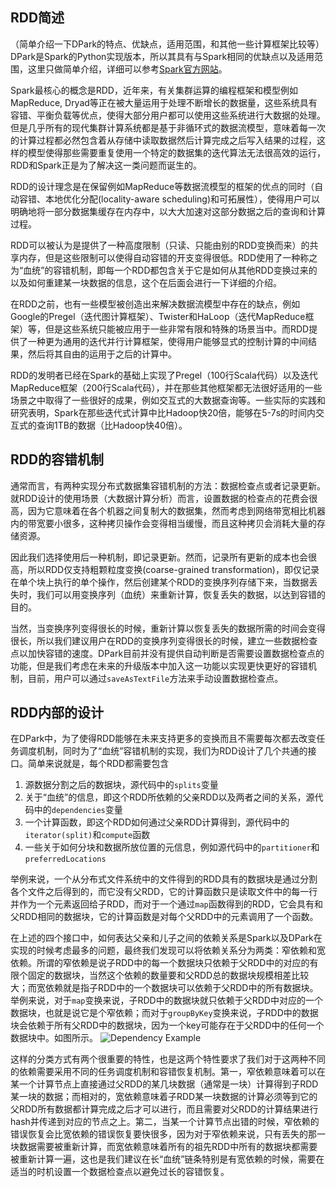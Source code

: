 ## RDD简述
（简单介绍一下DPark的特点、优缺点，适用范围，和其他一些计算框架比较等）
DPark是Spark的Python实现版本，所以其具有与Spark相同的优缺点以及适用范围，这里只做简单介绍，详细可以参考[Spark官方网站](http://www.spark-project.org/)。

Spark最核心的概念是RDD，近年来，有关集群运算的编程框架和模型例如MapReduce, Dryad等正在被大量运用于处理不断增长的数据量，这些系统具有容错、平衡负载等优点，使得大部分用户都可以使用这些系统进行大数据的处理。但是几乎所有的现代集群计算系统都是基于非循环式的数据流模型，意味着每一次的计算过程都必然包含着从存储中读取数据然后计算完成之后写入结果的过程，这样的模型使得那些需要重复使用一个特定的数据集的迭代算法无法很高效的运行，RDD和Spark正是为了解决这一类问题而诞生的。

RDD的设计理念是在保留例如MapReduce等数据流模型的框架的优点的同时（自动容错、本地优化分配(locality-aware scheduling)和可拓展性），使得用户可以明确地将一部分数据集缓存在内存中，以大大加速对这部分数据之后的查询和计算过程。

RDD可以被认为是提供了一种高度限制（只读、只能由别的RDD变换而来）的共享内存，但是这些限制可以使得自动容错的开支变得很低。RDD使用了一种称之为“血统”的容错机制，即每一个RDD都包含关于它是如何从其他RDD变换过来的以及如何重建某一块数据的信息，这个在后面会进行一下详细的介绍。

在RDD之前，也有一些模型被创造出来解决数据流模型中存在的缺点，例如Google的Pregel（迭代图计算框架）、Twister和HaLoop（迭代MapReduce框架）等，但是这些系统只能被应用于一些非常有限和特殊的场景当中。而RDD提供了一种更为通用的迭代并行计算框架，使得用户能够显式的控制计算的中间结果，然后将其自由的运用于之后的计算中。

RDD的发明者已经在Spark的基础上实现了Pregel（100行Scala代码）以及迭代MapReduce框架（200行Scala代码），并在那些其他框架都无法很好适用的一些场景之中取得了一些很好的成果，例如交互式的大数据查询等。一些实际的实践和研究表明，Spark在那些迭代式计算中比Hadoop快20倍，能够在5-7s的时间内交互式的查询1TB的数据（比Hadoop快40倍）。

## RDD的容错机制

通常而言，有两种实现分布式数据集容错机制的方法：数据检查点或者记录更新。就RDD设计的使用场景（大数据计算分析）而言，设置数据的检查点的花费会很高，因为它意味着在各个机器之间复制大的数据集，然而考虑到网络带宽相比机器内的带宽要小很多，这种拷贝操作会变得相当缓慢，而且这种拷贝会消耗大量的存储资源。

因此我们选择使用后一种机制，即记录更新。然而，记录所有更新的成本也会很高，所以RDD仅支持粗颗粒度变换(coarse-grained transformation)，即仅记录在单个块上执行的单个操作，然后创建某个RDD的变换序列存储下来，当数据丢失时，我们可以用变换序列（血统）来重新计算，恢复丢失的数据，以达到容错的目的。

当然，当变换序列变得很长的时候，重新计算以恢复丢失的数据所需的时间会变得很长，所以我们建议用户在RDD的变换序列变得很长的时候，建立一些数据检查点以加快容错的速度。DPark目前并没有提供自动判断是否需要设置数据检查点的功能，但是我们考虑在未来的升级版本中加入这一功能以实现更快更好的容错机制，目前，用户可以通过`saveAsTextFile`方法来手动设置数据检查点。

## RDD内部的设计

在DPark中，为了使得RDD能够在未来支持更多的变换而且不需要每次都去改变任务调度机制，同时为了“血统”容错机制的实现，我们为RDD设计了几个共通的接口。简单来说就是，每个RDD都需要包含

1. 源数据分割之后的数据块，源代码中的`splits`变量
1. 关于“血统”的信息，即这个RDD所依赖的父亲RDD以及两者之间的关系，源代码中的`dependencies`变量
1. 一个计算函数，即这个RDD如何通过父亲RDD计算得到，源代码中的`iterator(split)`和`compute`函数
1. 一些关于如何分块和数据所放位置的元信息，例如源代码中的`partitioner`和`preferredLocations`

举例来说，一个从分布式文件系统中的文件得到的RDD具有的数据块是通过分割各个文件之后得到的，而它没有父RDD，它的计算函数只是读取文件中的每一行并作为一个元素返回给子RDD，而对于一个通过`map`函数得到的RDD，它会具有和父RDD相同的数据块，它的计算函数是对每个父RDD中的元素调用了一个函数。

在上述的四个接口中，如何表达父亲和儿子之间的依赖关系是Spark以及DPark在实现的时候考虑最多的问题，最终我们发现可以将依赖关系分为两类：窄依赖和宽依赖。所谓的窄依赖是说子RDD中的每一个数据块只依赖于父RDD中的对应的有限个固定的数据块，当然这个依赖的数量要和父RDD总的数据块规模相差比较大；而宽依赖就是指子RDD中的一个数据块可以依赖于父RDD中的所有数据块。举例来说，对于`map`变换来说，子RDD中的数据块就只依赖于父RDD中对应的一个数据块，也就是说它是个窄依赖；而对于`groupByKey`变换来说，子RDD中的数据块会依赖于所有父RDD中的数据块，因为一个key可能存在于父RDD中的任何一个数据块中。如图所示。
![Dependency Example](http://106.187.44.9/dependencies.png)

这样的分类方式有两个很重要的特性，也是这两个特性要求了我们对于这两种不同的依赖需要采用不同的任务调度机制和容错恢复机制。第一，窄依赖意味着可以在某一个计算节点上直接通过父RDD的某几块数据（通常是一块）计算得到子RDD某一块的数据；而相对的，宽依赖意味着子RDD某一块数据的计算必须等到它的父RDD所有数据都计算完成之后才可以进行，而且需要对父RDD的计算结果进行hash并传递到对应的节点之上。第二，当某一个计算节点出错的时候，窄依赖的错误恢复会比宽依赖的错误恢复要快很多，因为对于窄依赖来说，只有丢失的那一块数据需要被重新计算，而宽依赖意味着所有的祖先RDD中所有的数据块都需要被重新计算一遍，这也是我们建议在长“血统”链条特别是有宽依赖的时候，需要在适当的时机设置一个数据检查点以避免过长的容错恢复。


